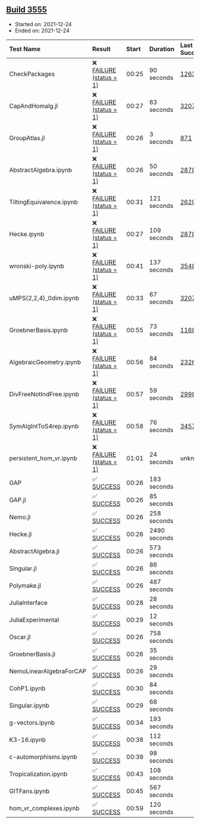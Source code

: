 ## [Build 3555](https://oscarci.mathematik.uni-kl.de/job/oscar-stable/3555/)

* Started on: 2021-12-24
* Ended on: 2021-12-24

| Test Name    | Result | Start | Duration | Last Success | First Failure |
|:-------------|:-------|:------|:---------|:-------------|:--------------|
| CheckPackages | ❌ [FAILURE (status = 1)](https://oscarci.mathematik.uni-kl.de/job/oscar-stable/3555/artifact/logs/build-3555/CheckPackages.log) | 00:25 | 90 seconds | [1263](https://oscarci.mathematik.uni-kl.de/job/oscar-stable/1263/) | [1264](https://oscarci.mathematik.uni-kl.de/job/oscar-stable/1264/) |
| CapAndHomalg.jl | ❌ [FAILURE (status = 1)](https://oscarci.mathematik.uni-kl.de/job/oscar-stable/3555/artifact/logs/build-3555/CapAndHomalg.jl.log) | 00:27 | 63 seconds | [3207](https://oscarci.mathematik.uni-kl.de/job/oscar-stable/3207/) | [3208](https://oscarci.mathematik.uni-kl.de/job/oscar-stable/3208/) |
| GroupAtlas.jl | ❌ [FAILURE (status = 1)](https://oscarci.mathematik.uni-kl.de/job/oscar-stable/3555/artifact/logs/build-3555/GroupAtlas.jl.log) | 00:26 | 3 seconds | [871](https://oscarci.mathematik.uni-kl.de/job/oscar-stable/871/) | [872](https://oscarci.mathematik.uni-kl.de/job/oscar-stable/872/) |
| AbstractAlgebra.ipynb | ❌ [FAILURE (status = 1)](https://oscarci.mathematik.uni-kl.de/job/oscar-stable/3555/artifact/logs/build-3555/AbstractAlgebra.ipynb.log) | 00:26 | 50 seconds | [2878](https://oscarci.mathematik.uni-kl.de/job/oscar-stable/2878/) | [2879](https://oscarci.mathematik.uni-kl.de/job/oscar-stable/2879/) |
| TiltingEquivalence.ipynb | ❌ [FAILURE (status = 1)](https://oscarci.mathematik.uni-kl.de/job/oscar-stable/3555/artifact/logs/build-3555/TiltingEquivalence.ipynb.log) | 00:31 | 121 seconds | [2629](https://oscarci.mathematik.uni-kl.de/job/oscar-stable/2629/) | [2630](https://oscarci.mathematik.uni-kl.de/job/oscar-stable/2630/) |
| Hecke.ipynb | ❌ [FAILURE (status = 1)](https://oscarci.mathematik.uni-kl.de/job/oscar-stable/3555/artifact/logs/build-3555/Hecke.ipynb.log) | 00:27 | 109 seconds | [2878](https://oscarci.mathematik.uni-kl.de/job/oscar-stable/2878/) | [2879](https://oscarci.mathematik.uni-kl.de/job/oscar-stable/2879/) |
| wronski-poly.ipynb | ❌ [FAILURE (status = 1)](https://oscarci.mathematik.uni-kl.de/job/oscar-stable/3555/artifact/logs/build-3555/wronski-poly.ipynb.log) | 00:41 | 137 seconds | [3548](https://oscarci.mathematik.uni-kl.de/job/oscar-stable/3548/) | [3549](https://oscarci.mathematik.uni-kl.de/job/oscar-stable/3549/) |
| uMPS(2,2,4)_0dim.ipynb | ❌ [FAILURE (status = 1)](https://oscarci.mathematik.uni-kl.de/job/oscar-stable/3555/artifact/logs/build-3555/uMPS-2-2-4-_0dim.ipynb.log) | 00:33 | 67 seconds | [3207](https://oscarci.mathematik.uni-kl.de/job/oscar-stable/3207/) | [3208](https://oscarci.mathematik.uni-kl.de/job/oscar-stable/3208/) |
| GroebnerBasis.ipynb | ❌ [FAILURE (status = 1)](https://oscarci.mathematik.uni-kl.de/job/oscar-stable/3555/artifact/logs/build-3555/GroebnerBasis.ipynb.log) | 00:55 | 73 seconds | [1168](https://oscarci.mathematik.uni-kl.de/job/oscar-stable/1168/) | [1169](https://oscarci.mathematik.uni-kl.de/job/oscar-stable/1169/) |
| AlgebraicGeometry.ipynb | ❌ [FAILURE (status = 1)](https://oscarci.mathematik.uni-kl.de/job/oscar-stable/3555/artifact/logs/build-3555/AlgebraicGeometry.ipynb.log) | 00:56 | 84 seconds | [2326](https://oscarci.mathematik.uni-kl.de/job/oscar-stable/2326/) | [2327](https://oscarci.mathematik.uni-kl.de/job/oscar-stable/2327/) |
| DivFreeNotIndFree.ipynb | ❌ [FAILURE (status = 1)](https://oscarci.mathematik.uni-kl.de/job/oscar-stable/3555/artifact/logs/build-3555/DivFreeNotIndFree.ipynb.log) | 00:57 | 59 seconds | [2998](https://oscarci.mathematik.uni-kl.de/job/oscar-stable/2998/) | [2999](https://oscarci.mathematik.uni-kl.de/job/oscar-stable/2999/) |
| SymAlgIntToS4rep.ipynb | ❌ [FAILURE (status = 1)](https://oscarci.mathematik.uni-kl.de/job/oscar-stable/3555/artifact/logs/build-3555/SymAlgIntToS4rep.ipynb.log) | 00:58 | 76 seconds | [3457](https://oscarci.mathematik.uni-kl.de/job/oscar-stable/3457/) | [3458](https://oscarci.mathematik.uni-kl.de/job/oscar-stable/3458/) |
| persistent_hom_vr.ipynb | ❌ [FAILURE (status = 1)](https://oscarci.mathematik.uni-kl.de/job/oscar-stable/3555/artifact/logs/build-3555/persistent_hom_vr.ipynb.log) | 01:01 | 24 seconds | unknown | unknown |
| GAP | ✅ [SUCCESS](https://oscarci.mathematik.uni-kl.de/job/oscar-stable/3555/artifact/logs/build-3555/GAP.log) | 00:26 | 183 seconds |  |  |
| GAP.jl | ✅ [SUCCESS](https://oscarci.mathematik.uni-kl.de/job/oscar-stable/3555/artifact/logs/build-3555/GAP.jl.log) | 00:26 | 85 seconds |  |  |
| Nemo.jl | ✅ [SUCCESS](https://oscarci.mathematik.uni-kl.de/job/oscar-stable/3555/artifact/logs/build-3555/Nemo.jl.log) | 00:26 | 258 seconds |  |  |
| Hecke.jl | ✅ [SUCCESS](https://oscarci.mathematik.uni-kl.de/job/oscar-stable/3555/artifact/logs/build-3555/Hecke.jl.log) | 00:26 | 2490 seconds |  |  |
| AbstractAlgebra.jl | ✅ [SUCCESS](https://oscarci.mathematik.uni-kl.de/job/oscar-stable/3555/artifact/logs/build-3555/AbstractAlgebra.jl.log) | 00:26 | 573 seconds |  |  |
| Singular.jl | ✅ [SUCCESS](https://oscarci.mathematik.uni-kl.de/job/oscar-stable/3555/artifact/logs/build-3555/Singular.jl.log) | 00:26 | 86 seconds |  |  |
| Polymake.jl | ✅ [SUCCESS](https://oscarci.mathematik.uni-kl.de/job/oscar-stable/3555/artifact/logs/build-3555/Polymake.jl.log) | 00:26 | 487 seconds |  |  |
| JuliaInterface | ✅ [SUCCESS](https://oscarci.mathematik.uni-kl.de/job/oscar-stable/3555/artifact/logs/build-3555/JuliaInterface.log) | 00:28 | 28 seconds |  |  |
| JuliaExperimental | ✅ [SUCCESS](https://oscarci.mathematik.uni-kl.de/job/oscar-stable/3555/artifact/logs/build-3555/JuliaExperimental.log) | 00:29 | 12 seconds |  |  |
| Oscar.jl | ✅ [SUCCESS](https://oscarci.mathematik.uni-kl.de/job/oscar-stable/3555/artifact/logs/build-3555/Oscar.jl.log) | 00:26 | 758 seconds |  |  |
| GroebnerBasis.jl | ✅ [SUCCESS](https://oscarci.mathematik.uni-kl.de/job/oscar-stable/3555/artifact/logs/build-3555/GroebnerBasis.jl.log) | 00:26 | 35 seconds |  |  |
| NemoLinearAlgebraForCAP | ✅ [SUCCESS](https://oscarci.mathematik.uni-kl.de/job/oscar-stable/3555/artifact/logs/build-3555/NemoLinearAlgebraForCAP.log) | 00:26 | 29 seconds |  |  |
| CohP1.ipynb | ✅ [SUCCESS](https://oscarci.mathematik.uni-kl.de/job/oscar-stable/3555/artifact/logs/build-3555/CohP1.ipynb.log) | 00:30 | 84 seconds |  |  |
| Singular.ipynb | ✅ [SUCCESS](https://oscarci.mathematik.uni-kl.de/job/oscar-stable/3555/artifact/logs/build-3555/Singular.ipynb.log) | 00:29 | 68 seconds |  |  |
| g-vectors.ipynb | ✅ [SUCCESS](https://oscarci.mathematik.uni-kl.de/job/oscar-stable/3555/artifact/logs/build-3555/g-vectors.ipynb.log) | 00:34 | 193 seconds |  |  |
| K3-16.ipynb | ✅ [SUCCESS](https://oscarci.mathematik.uni-kl.de/job/oscar-stable/3555/artifact/logs/build-3555/K3-16.ipynb.log) | 00:38 | 112 seconds |  |  |
| c-automorphisms.ipynb | ✅ [SUCCESS](https://oscarci.mathematik.uni-kl.de/job/oscar-stable/3555/artifact/logs/build-3555/c-automorphisms.ipynb.log) | 00:39 | 98 seconds |  |  |
| Tropicalization.ipynb | ✅ [SUCCESS](https://oscarci.mathematik.uni-kl.de/job/oscar-stable/3555/artifact/logs/build-3555/Tropicalization.ipynb.log) | 00:43 | 108 seconds |  |  |
| GITFans.ipynb | ✅ [SUCCESS](https://oscarci.mathematik.uni-kl.de/job/oscar-stable/3555/artifact/logs/build-3555/GITFans.ipynb.log) | 00:45 | 567 seconds |  |  |
| hom_vr_complexes.ipynb | ✅ [SUCCESS](https://oscarci.mathematik.uni-kl.de/job/oscar-stable/3555/artifact/logs/build-3555/hom_vr_complexes.ipynb.log) | 00:59 | 120 seconds |  |  |
